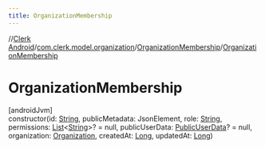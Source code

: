 ```yaml
---
title: OrganizationMembership
---
```

//[Clerk Android](../../../index.html)/[com.clerk.model.organization](../index.html)/[OrganizationMembership](index.html)/[OrganizationMembership](-organization-membership.html)



# OrganizationMembership



[androidJvm]\
constructor(id: [String](https://kotlinlang.org/api/latest/jvm/stdlib/kotlin-stdlib/kotlin/-string/index.html), publicMetadata: JsonElement, role: [String](https://kotlinlang.org/api/latest/jvm/stdlib/kotlin-stdlib/kotlin/-string/index.html), permissions: [List](https://kotlinlang.org/api/latest/jvm/stdlib/kotlin-stdlib/kotlin.collections/-list/index.html)&lt;[String](https://kotlinlang.org/api/latest/jvm/stdlib/kotlin-stdlib/kotlin/-string/index.html)&gt;? = null, publicUserData: [PublicUserData](../../com.clerk.model.userdata/-public-user-data/index.html)? = null, organization: [Organization](../-organization/index.html), createdAt: [Long](https://kotlinlang.org/api/latest/jvm/stdlib/kotlin-stdlib/kotlin/-long/index.html), updatedAt: [Long](https://kotlinlang.org/api/latest/jvm/stdlib/kotlin-stdlib/kotlin/-long/index.html))




